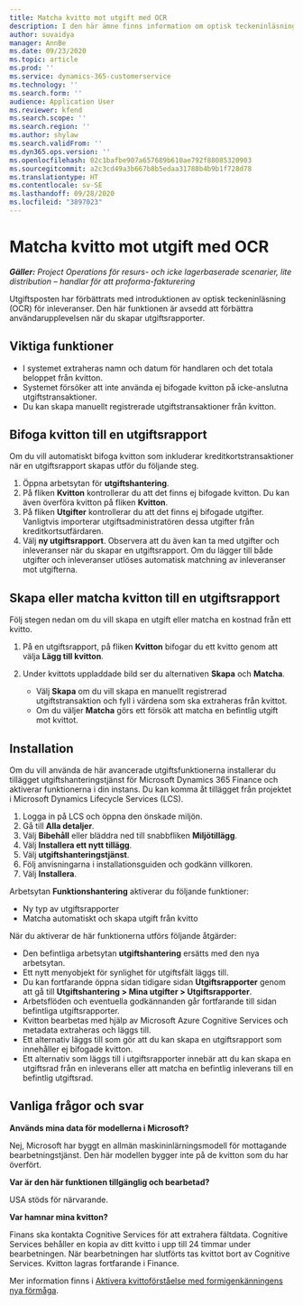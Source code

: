 ```yaml
---
title: Matcha kvitto mot utgift med OCR
description: I den här ämne finns information om optisk teckeninläsning (OCR) av kvitton.
author: suvaidya
manager: AnnBe
ms.date: 09/23/2020
ms.topic: article
ms.prod: ''
ms.service: dynamics-365-customerservice
ms.technology: ''
ms.search.form: ''
audience: Application User
ms.reviewer: kfend
ms.search.scope: ''
ms.search.region: ''
ms.author: shylaw
ms.search.validFrom: ''
ms.dyn365.ops.version: ''
ms.openlocfilehash: 02c1bafbe907a657689b610ae792f88085320903
ms.sourcegitcommit: a2c3cd49a3b667b8b5edaa31788b4b9b1f728d78
ms.translationtype: HT
ms.contentlocale: sv-SE
ms.lasthandoff: 09/28/2020
ms.locfileid: "3897023"
---
```

# <a name="match-a-receipt-to-an-expense-using-ocr"></a>Matcha kvitto mot utgift med OCR

_**Gäller:** Project Operations för resurs- och icke lagerbaserade scenarier, lite distribution – handlar för att proforma-fakturering_

Utgiftsposten har förbättrats med introduktionen av optisk teckeninläsning (OCR) för inleveranser. Den här funktionen är avsedd att förbättra användarupplevelsen när du skapar utgiftsrapporter.

## <a name="key-features"></a>Viktiga funktioner

- I systemet extraheras namn och datum för handlaren och det totala beloppet från kvitton.
- Systemet försöker att inte använda ej bifogade kvitton på icke-anslutna utgiftstransaktioner.
- Du kan skapa manuellt registrerade utgiftstransaktioner från kvitton.

## <a name="attach-receipts-to-an-expense-report"></a>Bifoga kvitton till en utgiftsrapport

Om du vill automatiskt bifoga kvitton som inkluderar kreditkortstransaktioner när en utgiftsrapport skapas utför du följande steg.

  1. Öppna arbetsytan för **utgiftshantering**.
  2. På fliken **Kvitton** kontrollerar du att det finns ej bifogade kvitton. Du kan även överföra kvitton på fliken **Kvitton**.
  3. På fliken **Utgifter** kontrollerar du att det finns ej bifogade utgifter. Vanligtvis importerar utgiftsadministratören dessa utgifter från kreditkortsutfärdaren.
  4. Välj **ny utgiftsrapport**. Observera att du även kan ta med utgifter och inleveranser när du skapar en utgiftsrapport. Om du lägger till både utgifter och inleveranser utlöses automatisk matchning av inleveranser mot utgifterna.

## <a name="create-or-match-receipts-to-an-expense-report"></a>Skapa eller matcha kvitton till en utgiftsrapport
Följ stegen nedan om du vill skapa en utgift eller matcha en kostnad från ett kvitto.

  1. På en utgiftsrapport, på fliken **Kvitton** bifogar du ett kvitto genom att välja **Lägg till kvitton**.
  2. Under kvittots uppladdade bild ser du alternativen **Skapa** och **Matcha**.

      - Välj **Skapa** om du vill skapa en manuellt registrerad utgiftstransaktion och fyll i värdena som ska extraheras från kvittot.
      - Om du väljer **Matcha** görs ett försök att matcha en befintlig utgift mot kvittot.

## <a name="installation"></a>Installation

Om du vill använda de här avancerade utgiftsfunktionerna installerar du tillägget utgiftshanteringstjänst för Microsoft Dynamics 365 Finance och aktiverar funktionerna i din instans. Du kan komma åt tillägget från projektet i Microsoft Dynamics Lifecycle Services (LCS).

1. Logga in på LCS och öppna den önskade miljön.
2. Gå till **Alla detaljer**.
3. Välj **Bibehåll** eller bläddra ned till snabbfliken **Miljötillägg**.
4. Välj **Installera ett nytt tillägg**.
5. Välj **utgiftshanteringstjänst**.
6. Följ anvisningarna i installationsguiden och godkänn villkoren.
7. Välj **Installera**.

Arbetsytan **Funktionshantering** aktiverar du följande funktioner:

- Ny typ av utgiftsrapporter
- Matcha automatiskt och skapa utgift från kvitto

När du aktiverar de här funktionerna utförs följande åtgärder:

- Den befintliga arbetsytan **utgiftshantering** ersätts med den nya arbetsytan.
- Ett nytt menyobjekt för synlighet för utgiftsfält läggs till.
- Du kan fortfarande öppna sidan tidigare sidan **Utgiftsrapporter** genom att gå till **Utgiftshantering > Mina utgifter > Utgiftsrapporter**.
- Arbetsflöden och eventuella godkännanden går fortfarande till sidan befintliga utgiftsrapporter.
- Kvitton bearbetas med hjälp av Microsoft Azure Cognitive Services och metadata extraheras och läggs till.
- Ett alternativ läggs till som gör att du kan skapa en utgiftsrapport som innehåller ej bifogade kvitton.
- Ett alternativ som läggs till i utgiftsrapporter innebär att du kan skapa en utgiftsrad från en inleverans eller att matcha en befintlig inleverans till en befintlig utgiftsrad.

## <a name="frequently-asked-questions"></a>Vanliga frågor och svar

**Används mina data för modellerna i Microsoft?**

Nej, Microsoft har byggt en allmän maskininlärningsmodell för mottagande bearbetningstjänst. Den här modellen bygger inte på de kvitton som du har överfört.

**Var är den här funktionen tillgänglig och bearbetad?**

USA stöds för närvarande.

**Var hamnar mina kvitton?**

Finans ska kontakta Cognitive Services för att extrahera fältdata. Cognitive Services behåller en kopia av ditt kvitto i upp till 24 timmar under bearbetningen. När bearbetningen har slutförts tas kvittot bort av Cognitive Services. Kvitton lagras fortfarande i Finance.

Mer information finns i [Aktivera kvittoförståelse med formigenkänningens nya förmåga](https://azure.microsoft.com/blog/enable-receipt-understanding-with-form-recognizer-s-new-capability/).
